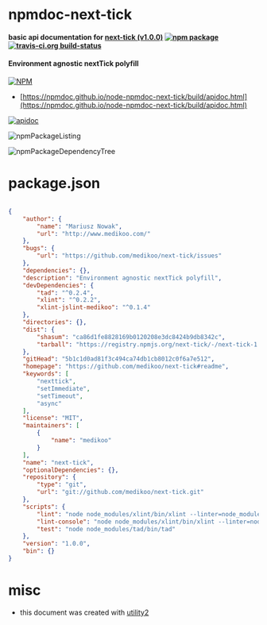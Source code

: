 # npmdoc-next-tick

#### basic api documentation for  [next-tick (v1.0.0)](https://github.com/medikoo/next-tick#readme)  [![npm package](https://img.shields.io/npm/v/npmdoc-next-tick.svg?style=flat-square)](https://www.npmjs.org/package/npmdoc-next-tick) [![travis-ci.org build-status](https://api.travis-ci.org/npmdoc/node-npmdoc-next-tick.svg)](https://travis-ci.org/npmdoc/node-npmdoc-next-tick)

#### Environment agnostic nextTick polyfill

[![NPM](https://nodei.co/npm/next-tick.png?downloads=true&downloadRank=true&stars=true)](https://www.npmjs.com/package/next-tick)

- [https://npmdoc.github.io/node-npmdoc-next-tick/build/apidoc.html](https://npmdoc.github.io/node-npmdoc-next-tick/build/apidoc.html)

[![apidoc](https://npmdoc.github.io/node-npmdoc-next-tick/build/screenCapture.buildCi.browser.%252Ftmp%252Fbuild%252Fapidoc.html.png)](https://npmdoc.github.io/node-npmdoc-next-tick/build/apidoc.html)

![npmPackageListing](https://npmdoc.github.io/node-npmdoc-next-tick/build/screenCapture.npmPackageListing.svg)

![npmPackageDependencyTree](https://npmdoc.github.io/node-npmdoc-next-tick/build/screenCapture.npmPackageDependencyTree.svg)



# package.json

```json

{
    "author": {
        "name": "Mariusz Nowak",
        "url": "http://www.medikoo.com/"
    },
    "bugs": {
        "url": "https://github.com/medikoo/next-tick/issues"
    },
    "dependencies": {},
    "description": "Environment agnostic nextTick polyfill",
    "devDependencies": {
        "tad": "^0.2.4",
        "xlint": "^0.2.2",
        "xlint-jslint-medikoo": "^0.1.4"
    },
    "directories": {},
    "dist": {
        "shasum": "ca86d1fe8828169b0120208e3dc8424b9db8342c",
        "tarball": "https://registry.npmjs.org/next-tick/-/next-tick-1.0.0.tgz"
    },
    "gitHead": "5b1c1d0ad81f3c494ca74db1cb8012c0f6a7e512",
    "homepage": "https://github.com/medikoo/next-tick#readme",
    "keywords": [
        "nexttick",
        "setImmediate",
        "setTimeout",
        "async"
    ],
    "license": "MIT",
    "maintainers": [
        {
            "name": "medikoo"
        }
    ],
    "name": "next-tick",
    "optionalDependencies": {},
    "repository": {
        "type": "git",
        "url": "git://github.com/medikoo/next-tick.git"
    },
    "scripts": {
        "lint": "node node_modules/xlint/bin/xlint --linter=node_modules/xlint-jslint-medikoo/index.js --no-cache --no-stream",
        "lint-console": "node node_modules/xlint/bin/xlint --linter=node_modules/xlint-jslint-medikoo/index.js --watch",
        "test": "node node_modules/tad/bin/tad"
    },
    "version": "1.0.0",
    "bin": {}
}
```



# misc
- this document was created with [utility2](https://github.com/kaizhu256/node-utility2)
